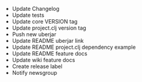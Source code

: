   * Update Changelog
  * Update tests
  * Update core VERSION tag
  * Update project.clj version tag
  * Push new uberjar
  * Update README uberjar link
  * Update README project.clj dependency example
  * Update README feature docs
  * Update wiki feature docs
  * Create release label
  * Notify newsgroup
